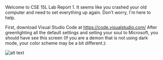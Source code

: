 Welcome to CSE 15L Lab Report 1. It seems like you crashed your old computer and need to set everything up again. Don't worry, I'm here to help.

First, download Visual Studio Code at https://code.visualstudio.com/ After greenlighting all the default settings and selling your soul to Microsoft, you should have see this screen (If you are a demon that is not using dark mode, your color scheme may be a bit different.):

![alt text](https://github.com/andrewtran5222cse15l-lab-reports/blob/Lab1/Lab1sc1.png?raw=true)
